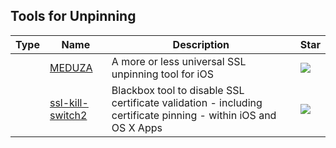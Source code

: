 
## Tools for Unpinning

| Type | Name | Description | Star |
| --- | --- | --- | --- |
||[MEDUZA](https://github.com/kov4l3nko/MEDUZA)|A more or less universal SSL unpinning tool for iOS|![](https://img.shields.io/github/stars/kov4l3nko/MEDUZA?label=%20)|
||[ssl-kill-switch2](https://github.com/nabla-c0d3/ssl-kill-switch2)|Blackbox tool to disable SSL certificate validation - including certificate pinning - within iOS and OS X Apps|![](https://img.shields.io/github/stars/nabla-c0d3/ssl-kill-switch2?label=%20)|

